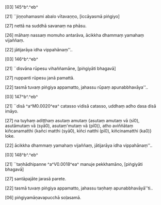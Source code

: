 [03] 145^b^.^eb^

[21] ``jiṇṇohamasmi abalo vītavaṇṇo, [iccāyasmā  piṅgiyo]

[27] nettā na suddhā savanaṃ na phāsu.

[26] māhaṃ nassaṃ momuho antarāva, ācikkha dhammaṃ yamahaṃ  vijaññaṃ.

[22] jātijarāya idha vippahānaṃ''..

[03] 146^b^.^eb^

[21] ``disvāna rūpesu vihaññamāne, [piṅgiyāti bhagavā]

[27] ruppanti rūpesu janā pamattā.

[22] tasmā tuvaṃ piṅgiya appamatto, jahassu rūpaṃ  apunabbhavāya''..

[03] 147^b^.^eb^

[21] ``disā ^a^M0.0020^ea^ catasso vidisā catasso,  uddhaṃ adho dasa disā imāyo.

[27] na tuyhaṃ adiṭṭhaṃ asutaṃ amutaṃ {asutaṃ amutaṃ vā (sī0), asutāmutaṃ vā  (syā0), asutaṃ'mutaṃ vā (pī0)}, atho aviññātaṃ  kiñcanamatthi {kañci matthi (syā0), kiñci natthi (pī0), kiñcinamatthi  (ka0)} loke.

[22] ācikkha dhammaṃ yamahaṃ vijaññaṃ, jātijarāya idha  vippahānaṃ''..

[03] 148^b^.^eb^

[21] ``taṇhādhipanne ^a^V0.0018^ea^ manuje pekkhamāno, [piṅgiyāti bhagavā]

[27] santāpajāte jarasā parete.

[22] tasmā tuvaṃ piṅgiya appamatto, jahassu taṇhaṃ  apunabbhavāyā''ti..

[06] piṅgiyamāṇavapucchā soḷasamā.
